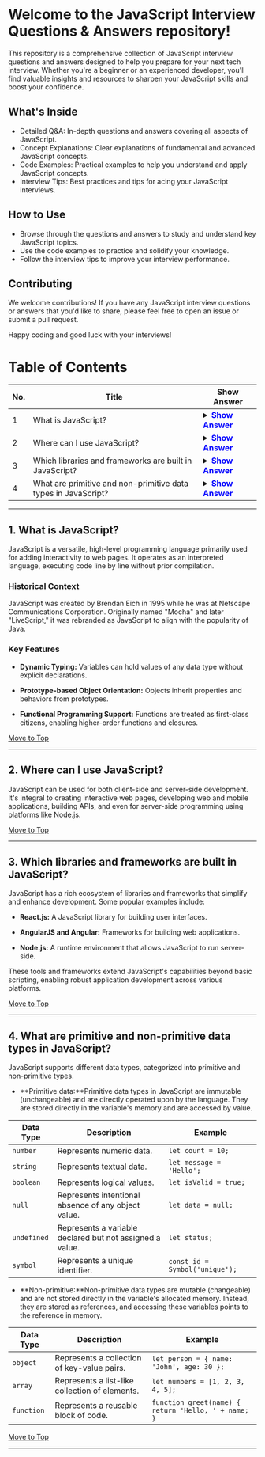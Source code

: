 # Welcome to the JavaScript Interview Questions & Answers repository!

This repository is a comprehensive collection of JavaScript interview questions and answers designed to help you prepare for your next tech interview. Whether you're a beginner or an experienced developer, you'll find valuable insights and resources to sharpen your JavaScript skills and boost your confidence.

## What's Inside

- Detailed Q&A: In-depth questions and answers covering all aspects of JavaScript.
- Concept Explanations: Clear explanations of fundamental and advanced JavaScript concepts.
- Code Examples: Practical examples to help you understand and apply JavaScript concepts.
- Interview Tips: Best practices and tips for acing your JavaScript interviews.

## How to Use

- Browse through the questions and answers to study and understand key JavaScript topics.
- Use the code examples to practice and solidify your knowledge.
- Follow the interview tips to improve your interview performance.

## Contributing

We welcome contributions! If you have any JavaScript interview questions or answers that you'd like to share, please feel free to open an issue or submit a pull request.

Happy coding and good luck with your interviews!

# Table of Contents

| No. | Title                                                               | Show Answer                                                                                           |
| --- | ------------------------------------------------------------------- | ----------------------------------------------------------------------------------------------------- |
| 1   | What is JavaScript?                                                 | <details><summary><strong><a href="#javascript-overview" style="text-decoration: none; color: blue;">Show Answer</a></strong></summary><br> |
| 2   | Where can I use JavaScript?                                         | <details><summary><strong><a href="#usage" style="text-decoration: none; color: blue;">Show Answer</a></strong></summary><br>  |
| 3   | Which libraries and frameworks are built in JavaScript?             | <details><summary><strong><a href="#libraries-frameworks" style="text-decoration: none; color: blue;">Show Answer</a></strong></summary><br> |
| 4   | What are primitive and non-primitive data types in JavaScript?       | <details><summary><strong><a href="#data-types" style="text-decoration: none; color: blue;">Show Answer</a></strong></summary><br> |

---

## 1. What is JavaScript?

<a name="javascript-overview"></a>

JavaScript is a versatile, high-level programming language primarily used for adding interactivity to web pages. It operates as an interpreted language, executing code line by line without prior compilation.

### Historical Context

JavaScript was created by Brendan Eich in 1995 while he was at Netscape Communications Corporation. Originally named "Mocha" and later "LiveScript," it was rebranded as JavaScript to align with the popularity of Java.

### Key Features

- **Dynamic Typing:** Variables can hold values of any data type without explicit declarations.
  
- **Prototype-based Object Orientation:** Objects inherit properties and behaviors from prototypes.

- **Functional Programming Support:** Functions are treated as first-class citizens, enabling higher-order functions and closures.

[Move to Top](#table-of-contents)

---

## 2. Where can I use JavaScript?

<a name="usage"></a>

JavaScript can be used for both client-side and server-side development. It's integral to creating interactive web pages, developing web and mobile applications, building APIs, and even for server-side programming using platforms like Node.js.

[Move to Top](#table-of-contents)

---

## 3. Which libraries and frameworks are built in JavaScript?

<a name="libraries-frameworks"></a>

JavaScript has a rich ecosystem of libraries and frameworks that simplify and enhance development. Some popular examples include:

- **React.js:** A JavaScript library for building user interfaces.
  
- **AngularJS and Angular:** Frameworks for building web applications.

- **Node.js:** A runtime environment that allows JavaScript to run server-side.

These tools and frameworks extend JavaScript's capabilities beyond basic scripting, enabling robust application development across various platforms.

[Move to Top](#table-of-contents)

---

## 4. What are primitive and non-primitive data types in JavaScript?

<a name="data-types"></a>

JavaScript supports different data types, categorized into primitive and non-primitive types.

- **Primitive data:**Primitive data types in JavaScript are immutable (unchangeable) and are directly operated upon by the language. They are stored directly in the variable's memory and are accessed by value.

| Data Type   | Description                                               | Example                  |
| ----------- | --------------------------------------------------------- | ------------------------ |
| `number`    | Represents numeric data.                                  | `let count = 10;`        |
| `string`    | Represents textual data.                                  | `let message = 'Hello';` |
| `boolean`   | Represents logical values.                                | `let isValid = true;`    |
| `null`      | Represents intentional absence of any object value.       | `let data = null;`       |
| `undefined` | Represents a variable declared but not assigned a value.   | `let status;`             |
| `symbol`    | Represents a unique identifier.                           | `const id = Symbol('unique');` |


- **Non-primitive:**Non-primitive data types are mutable (changeable) and are not stored directly in the variable's allocated memory. Instead, they are stored as references, and accessing these variables points to the reference in memory.

| Data Type   | Description                                               | Example                                      |
| ----------- | --------------------------------------------------------- | -------------------------------------------- |
| `object`    | Represents a collection of key-value pairs.               | `let person = { name: 'John', age: 30 };`    |
| `array`     | Represents a list-like collection of elements.            | `let numbers = [1, 2, 3, 4, 5];`              |
| `function`  | Represents a reusable block of code.                      | `function greet(name) { return 'Hello, ' + name; }` |

[Move to Top](#table-of-contents)

---
